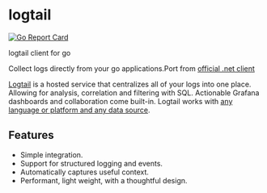 # logtail
[![Go Report Card](https://goreportcard.com/badge/github.com/czyt/logtail)](https://goreportcard.com/report/github.com/czyt/logtail)

logtail client for go

Collect logs directly from your go applications.Port from [official .net client](https://github.com/logtail/logtail-dotnet)

[Logtail](https://betterstack.com/logtail) is a hosted service that centralizes all of your logs into one place. 
Allowing for analysis, correlation and filtering with SQL. Actionable Grafana dashboards and collaboration come 
built-in. Logtail works with [any language or platform and any data source](https://docs.logtail.com/).

## Features
+ Simple integration. 
+ Support for structured logging and events.
+ Automatically captures useful context.
+ Performant, light weight, with a thoughtful design.



